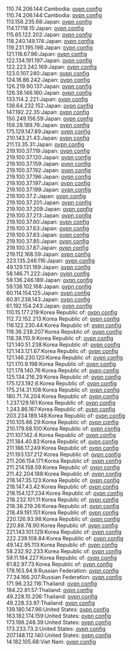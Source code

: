 110.74.206.144:Cambodia: [ovpn config](vpn/110_74_206_144.ovpn)  
110.74.206.144:Cambodia: [ovpn config](vpn/110_74_206_144.ovpn)  
113.158.235.68:Japan: [ovpn config](vpn/113_158_235_68.ovpn)  
114.17.118.15:Japan: [ovpn config](vpn/114_17_118_15.ovpn)  
115.65.122.202:Japan: [ovpn config](vpn/115_65_122_202.ovpn)  
118.240.149.174:Japan: [ovpn config](vpn/118_240_149_174.ovpn)  
119.231.195.198:Japan: [ovpn config](vpn/119_231_195_198.ovpn)  
121.116.67.96:Japan: [ovpn config](vpn/121_116_67_96.ovpn)  
122.134.191.197:Japan: [ovpn config](vpn/122_134_191_197.ovpn)  
122.223.242.169:Japan: [ovpn config](vpn/122_223_242_169.ovpn)  
123.0.107.240:Japan: [ovpn config](vpn/123_0_107_240.ovpn)  
124.18.86.242:Japan: [ovpn config](vpn/124_18_86_242.ovpn)  
126.219.90.137:Japan: [ovpn config](vpn/126_219_90_137.ovpn)  
126.38.146.160:Japan: [ovpn config](vpn/126_38_146_160.ovpn)  
133.114.2.221:Japan: [ovpn config](vpn/133_114_2_221.ovpn)  
138.64.232.152:Japan: [ovpn config](vpn/138_64_232_152.ovpn)  
147.192.22.35:Japan: [ovpn config](vpn/147_192_22_35.ovpn)  
150.249.156.59:Japan: [ovpn config](vpn/150_249_156_59.ovpn)  
159.28.189.76:Japan: [ovpn config](vpn/159_28_189_76.ovpn)  
175.129.147.89:Japan: [ovpn config](vpn/175_129_147_89.ovpn)  
210.143.21.43:Japan: [ovpn config](vpn/210_143_21_43.ovpn)  
211.13.35.31:Japan: [ovpn config](vpn/211_13_35_31.ovpn)  
219.100.37.119:Japan: [ovpn config](vpn/219_100_37_119.ovpn)  
219.100.37.120:Japan: [ovpn config](vpn/219_100_37_120.ovpn)  
219.100.37.159:Japan: [ovpn config](vpn/219_100_37_159.ovpn)  
219.100.37.192:Japan: [ovpn config](vpn/219_100_37_192.ovpn)  
219.100.37.196:Japan: [ovpn config](vpn/219_100_37_196.ovpn)  
219.100.37.197:Japan: [ovpn config](vpn/219_100_37_197.ovpn)  
219.100.37.199:Japan: [ovpn config](vpn/219_100_37_199.ovpn)  
219.100.37.2:Japan: [ovpn config](vpn/219_100_37_2.ovpn)  
219.100.37.201:Japan: [ovpn config](vpn/219_100_37_201.ovpn)  
219.100.37.209:Japan: [ovpn config](vpn/219_100_37_209.ovpn)  
219.100.37.213:Japan: [ovpn config](vpn/219_100_37_213.ovpn)  
219.100.37.60:Japan: [ovpn config](vpn/219_100_37_60.ovpn)  
219.100.37.63:Japan: [ovpn config](vpn/219_100_37_63.ovpn)  
219.100.37.83:Japan: [ovpn config](vpn/219_100_37_83.ovpn)  
219.100.37.85:Japan: [ovpn config](vpn/219_100_37_85.ovpn)  
219.100.37.87:Japan: [ovpn config](vpn/219_100_37_87.ovpn)  
219.112.168.59:Japan: [ovpn config](vpn/219_112_168_59.ovpn)  
223.135.246.116:Japan: [ovpn config](vpn/223_135_246_116.ovpn)  
49.129.131.169:Japan: [ovpn config](vpn/49_129_131_169.ovpn)  
58.146.71.222:Japan: [ovpn config](vpn/58_146_71_222.ovpn)  
59.136.246.189:Japan: [ovpn config](vpn/59_136_246_189.ovpn)  
59.138.102.168:Japan: [ovpn config](vpn/59_138_102_168.ovpn)  
60.114.154.125:Japan: [ovpn config](vpn/60_114_154_125.ovpn)  
60.81.238.143:Japan: [ovpn config](vpn/60_81_238_143.ovpn)  
61.192.154.243:Japan: [ovpn config](vpn/61_192_154_243.ovpn)  
110.15.177.219:Korea Republic of: [ovpn config](vpn/110_15_177_219.ovpn)  
112.72.152.213:Korea Republic of: [ovpn config](vpn/112_72_152_213.ovpn)  
116.122.230.44:Korea Republic of: [ovpn config](vpn/116_122_230_44.ovpn)  
118.36.238.207:Korea Republic of: [ovpn config](vpn/118_36_238_207.ovpn)  
118.38.110.9:Korea Republic of: [ovpn config](vpn/118_38_110_9.ovpn)  
121.140.51.238:Korea Republic of: [ovpn config](vpn/121_140_51_238.ovpn)  
121.143.121.67:Korea Republic of: [ovpn config](vpn/121_143_121_67.ovpn)  
121.146.230.120:Korea Republic of: [ovpn config](vpn/121_146_230_120.ovpn)  
121.170.9.198:Korea Republic of: [ovpn config](vpn/121_170_9_198.ovpn)  
121.178.140.76:Korea Republic of: [ovpn config](vpn/121_178_140_76.ovpn)  
125.134.216.29:Korea Republic of: [ovpn config](vpn/125_134_216_29.ovpn)  
175.123.192.6:Korea Republic of: [ovpn config](vpn/175_123_192_6.ovpn)  
175.214.31.108:Korea Republic of: [ovpn config](vpn/175_214_31_108.ovpn)  
180.71.74.204:Korea Republic of: [ovpn config](vpn/180_71_74_204.ovpn)  
1.237.129.161:Korea Republic of: [ovpn config](vpn/1_237_129_161.ovpn)  
1.243.86.167:Korea Republic of: [ovpn config](vpn/1_243_86_167.ovpn)  
203.234.189.148:Korea Republic of: [ovpn config](vpn/203_234_189_148.ovpn)  
210.105.66.29:Korea Republic of: [ovpn config](vpn/210_105_66_29.ovpn)  
210.179.68.100:Korea Republic of: [ovpn config](vpn/210_179_68_100.ovpn)  
211.107.142.4:Korea Republic of: [ovpn config](vpn/211_107_142_4.ovpn)  
211.184.40.83:Korea Republic of: [ovpn config](vpn/211_184_40_83.ovpn)  
211.186.17.249:Korea Republic of: [ovpn config](vpn/211_186_17_249.ovpn)  
211.193.137.212:Korea Republic of: [ovpn config](vpn/211_193_137_212.ovpn)  
211.206.154.171:Korea Republic of: [ovpn config](vpn/211_206_154_171.ovpn)  
211.214.158.59:Korea Republic of: [ovpn config](vpn/211_214_158_59.ovpn)  
211.42.204.188:Korea Republic of: [ovpn config](vpn/211_42_204_188.ovpn)  
218.147.35.123:Korea Republic of: [ovpn config](vpn/218_147_35_123.ovpn)  
218.147.43.42:Korea Republic of: [ovpn config](vpn/218_147_43_42.ovpn)  
218.154.127.234:Korea Republic of: [ovpn config](vpn/218_154_127_234.ovpn)  
218.232.101.11:Korea Republic of: [ovpn config](vpn/218_232_101_11.ovpn)  
218.38.219.26:Korea Republic of: [ovpn config](vpn/218_38_219_26.ovpn)  
218.49.191.151:Korea Republic of: [ovpn config](vpn/218_49_191_151.ovpn)  
220.126.93.98:Korea Republic of: [ovpn config](vpn/220_126_93_98.ovpn)  
220.88.78.90:Korea Republic of: [ovpn config](vpn/220_88_78_90.ovpn)  
221.143.101.129:Korea Republic of: [ovpn config](vpn/221_143_101_129.ovpn)  
222.239.108.84:Korea Republic of: [ovpn config](vpn/222_239_108_84.ovpn)  
49.142.95.113:Korea Republic of: [ovpn config](vpn/49_142_95_113.ovpn)  
58.232.92.233:Korea Republic of: [ovpn config](vpn/58_232_92_233.ovpn)  
59.11.194.227:Korea Republic of: [ovpn config](vpn/59_11_194_227.ovpn)  
61.82.97.73:Korea Republic of: [ovpn config](vpn/61_82_97_73.ovpn)  
178.163.94.9:Russian Federation: [ovpn config](vpn/178_163_94_9.ovpn)  
77.34.166.207:Russian Federation: [ovpn config](vpn/77_34_166_207.ovpn)  
171.96.232.116:Thailand: [ovpn config](vpn/171_96_232_116.ovpn)  
184.22.81.57:Thailand: [ovpn config](vpn/184_22_81_57.ovpn)  
49.228.10.206:Thailand: [ovpn config](vpn/49_228_10_206.ovpn)  
49.228.33.97:Thailand: [ovpn config](vpn/49_228_33_97.ovpn)  
139.180.147.96:United States: [ovpn config](vpn/139_180_147_96.ovpn)  
163.182.174.159:United States: [ovpn config](vpn/163_182_174_159.ovpn)  
173.198.248.39:United States: [ovpn config](vpn/173_198_248_39.ovpn)  
173.233.73.3:United States: [ovpn config](vpn/173_233_73_3.ovpn)  
207.148.112.140:United States: [ovpn config](vpn/207_148_112_140.ovpn)  
14.182.105.68:Viet Nam: [ovpn config](vpn/14_182_105_68.ovpn)  
